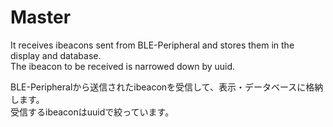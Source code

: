 # Master

It receives ibeacons sent from BLE-Peripheral and stores them in the display and database.  
The ibeacon to be received is narrowed down by uuid.  

BLE-Peripheralから送信されたibeaconを受信して、表示・データベースに格納します。  
受信するibeaconはuuidで絞っています。  